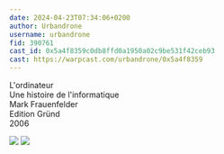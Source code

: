 ```yaml
---
date: 2024-04-23T07:34:06+0200
author: Urbandrone 
username: urbandrone
fid: 390761
cast_id: 0x5a4f8359c0db8ffd0a1950a02c9be531f42ceb93
cast: https://warpcast.com/urbandrone/0x5a4f8359
---
```

L'ordinateur   
Une histoire de l'informatique   
Mark Frauenfelder   
Edition Gründ  
2006  

![](https://imagedelivery.net/BXluQx4ige9GuW0Ia56BHw/4fb4f695-9ec4-4866-104a-781e3d5b4f00/original)
![](https://imagedelivery.net/BXluQx4ige9GuW0Ia56BHw/51f54801-0753-4532-d636-110035f2d700/original)